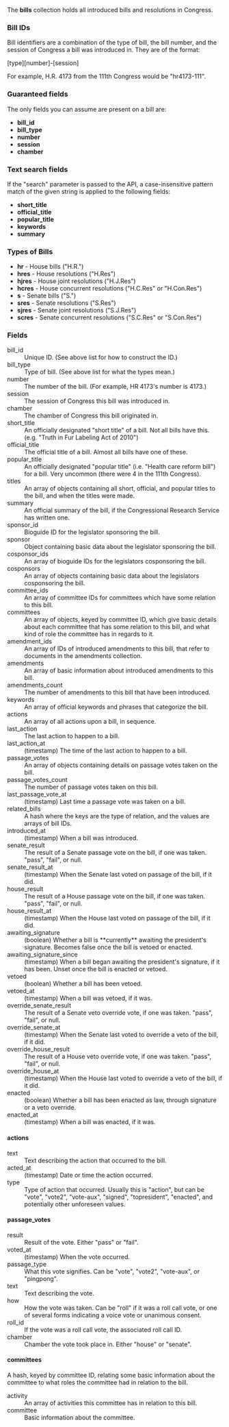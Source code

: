 The **bills** collection holds all introduced bills and resolutions in Congress. 

### Bill IDs

Bill identifiers are a combination of the type of bill, the bill number, and the session of Congress a bill was introduced in.  They are of the format: 

[type][number]-[session]

For example, H.R. 4173 from the 111th Congress would be "hr4173-111".

### Guaranteed fields

The only fields you can assume are present on a bill are:

* **bill_id**
* **bill_type**
* **number**
* **session**
* **chamber**

### Text search fields

If the "search" parameter is passed to the API, a case-insensitive pattern match of the given string is applied to the following fields:

* **short_title**
* **official_title**
* **popular_title**
* **keywords**
* **summary**

### Types of Bills

* **hr** - House bills ("H.R.")
* **hres** - House resolutions ("H.Res")
* **hjres** - House joint resolutions ("H.J.Res")
* **hcres** - House concurrent resolutions ("H.C.Res" or "H.Con.Res")
* **s** - Senate bills ("S.")
* **sres** - Senate resolutions ("S.Res")
* **sjres** - Senate joint resolutions ("S.J.Res")
* **scres** - Senate concurrent resolutions ("S.C.Res" or "S.Con.Res")

### Fields

<dt>bill_id</dt>
<dd>Unique ID. (See above list for how to construct the ID.)</dd>

<dt>bill_type</dt>
<dd>Type of bill. (See above list for what the types mean.)</dd>

<dt>number</dt>
<dd>The number of the bill. (For example, HR 4173's number is 4173.)</dd>

<dt>session</dt>
<dd>The session of Congress this bill was introduced in.</dd>

<dt>chamber</dt>
<dd>The chamber of Congress this bill originated in.</dd>

<dt>short_title</dt>
<dd>An officially designated "short title" of a bill. Not all bills have this. (e.g. "Truth in Fur Labeling Act of 2010")</dd>

<dt>official_title</dt>
<dd>The official title of a bill. Almost all bills have one of these.</dd>

<dt>popular_title</dt>
<dd>An officially designated "popular title" (i.e. "Health care reform bill") for a bill. Very uncommon (there were 4 in the 111th Congress).</dd>

<dt>titles</dt>
<dd>An array of objects containing all short, official, and popular titles to the bill, and when the titles were made.</dd>

<dt>summary</dt>
<dd>An official summary of the bill, if the Congressional Research Service has written one.</dd>

<dt>sponsor_id</dt>
<dd>Bioguide ID for the legislator sponsoring the bill.</dd>

<dt>sponsor</dt>
<dd>Object containing basic data about the legislator sponsoring the bill.</dd>

<dt>cosponsor_ids</dt>
<dd>An array of bioguide IDs for the legislators cosponsoring the bill.</dd>

<dt>cosponsors</dt>
<dd>An array of objects containing basic data about the legislators cosponsoring the bill.</dd>

<dt>committee_ids</dt>
<dd>An array of committee IDs for committees which have some relation to this bill.</dd>

<dt>committees</dt>
<dd>An array of objects, keyed by committee ID, which give basic details about each committee that has some relation to this bill, and what kind of role the committee has in regards to it.</dd>

<dt>amendment_ids</dt>
<dd>An array of IDs of introduced amendments to this bill, that refer to documents in the amendments collection.</dd>

<dt>amendments</dt>
<dd>An array of basic information about introduced amendments to this bill.</dd>

<dt>amendments_count</dt>
<dd>The number of amendments to this bill that have been introduced.</dd>

<dt>keywords</dt>
<dd>An array of official keywords and phrases that categorize the bill.</dd>

<dt>actions</dt>
<dd>An array of all actions upon a bill, in sequence.</dd>

<dt>last_action</dt>
<dd>The last action to happen to a bill.</dd>

<dt>last_action_at</dt>
<dd>(timestamp) The time of the last action to happen to a bill.</dd>

<dt>passage_votes</dt>
<dd>An array of objects containing details on passage votes taken on the bill.</dd>

<dt>passage_votes_count</dt>
<dd>The number of passage votes taken on this bill.</dd>

<dt>last_passage_vote_at</dt>
<dd>(timestamp) Last time a passage vote was taken on a bill.</dd>

<dt>related_bills</dt>
<dd>A hash where the keys are the type of relation, and the values are arrays of bill IDs.</dd>

<dt>introduced_at</dt>
<dd>(timestamp) When a bill was introduced.</dd>

<dt>senate_result</dt>
<dd>The result of a Senate passage vote on the bill, if one was taken. "pass", "fail", or null.</dd>

<dt>senate_result_at</dt>
<dd>(timestamp) When the Senate last voted on passage of the bill, if it did.</dd>

<dt>house_result</dt>
<dd>The result of a House passage vote on the bill, if one was taken. "pass", "fail", or null.</dd>

<dt>house_result_at</dt>
<dd>(timestamp) When the House last voted on passage of the bill, if it did.</dd>

<dt>awaiting_signature</dt>
<dd>(boolean) Whether a bill is **currently** awaiting the president's signature. Becomes false once the bill is vetoed or enacted.</dd>

<dt>awaiting_signature_since</dt>
<dd>(timestamp) When a bill began awaiting the president's signature, if it has been. Unset once the bill is enacted or vetoed.</dd>

<dt>vetoed</dt>
<dd>(boolean) Whether a bill has been vetoed.</dd>

<dt>vetoed_at</dt>
<dd>(timestamp) When a bill was vetoed, if it was.</dd>

<dt>override_senate_result</dt>
<dd>The result of a Senate veto override vote, if one was taken. "pass", "fail", or null.</dd>

<dt>override_senate_at</dt>
<dd>(timestamp) When the Senate last voted to override a veto of the bill, if it did.</dd>

<dt>override_house_result</dt>
<dd>The result of a House veto override vote, if one was taken. "pass", "fail", or null.</dd>

<dt>override_house_at</dt>
<dd>(timestamp) When the House last voted to override a veto of the bill, if it did.</dd>

<dt>enacted</dt>
<dd>(boolean) Whether a bill has been enacted as law, through signature or a veto override.</dd>

<dt>enacted_at</dt>
<dd>(timestamp) When a bill was enacted, if it was.</dd>

#### actions

<dt>text</dt>
<dd>Text describing the action that occurred to the bill.</dd>

<dt>acted_at</dt>
<dd>(timestamp) Date or time the action occurred.</dd>

<dt>type</dt>
<dd>Type of action that occurred. Usually this is "action", but can be "vote", "vote2", "vote-aux", "signed", "topresident", "enacted", and potentially other unforeseen values.</dd>

#### passage_votes

<dt>result</dt>
<dd>Result of the vote. Either "pass" or "fail".</dd>

<dt>voted_at</dt>
<dd>(timestamp) When the vote occurred.</dd>

<dt>passage_type</dt>
<dd>What this vote signifies. Can be "vote", "vote2", "vote-aux", or "pingpong".</dd>

<dt>text</dt>
<dd>Text describing the vote.</dd>

<dt>how</dt>
<dd>How the vote was taken. Can be "roll" if it was a roll call vote, or one of several forms indicating a voice vote or unanimous consent.</dd>

<dt>roll_id</dt>
<dd>If the vote was a roll call vote, the associated roll call ID.</dd>

<dt>chamber</dt>
<dd>Chamber the vote took place in. Either "house" or "senate".</dd>

#### committees

A hash, keyed by committee ID, relating some basic information about the committee to what roles the committee had in relation to the bill.

<dt>activity</dt>
<dd>An array of activities this committee has in relation to this bill.</dd>

<dt>committee</dt>
<dd>Basic information about the committee.</dd>
